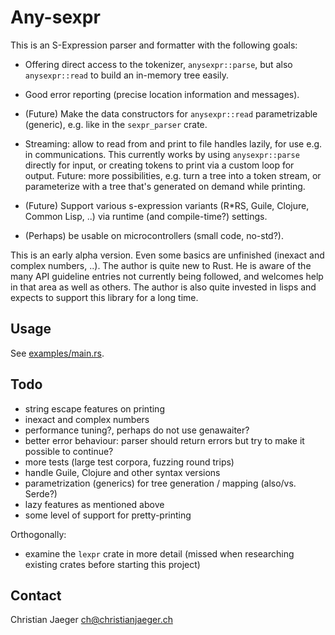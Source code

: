 # Any-sexpr

This is an S-Expression parser and formatter with the following goals:

* Offering direct access to the tokenizer, `anysexpr::parse`, but also
  `anysexpr::read` to build an in-memory tree easily.

* Good error reporting (precise location information and
  messages).

* (Future) Make the data constructors for `anysexpr::read`
  parametrizable (generic), e.g. like in the `sexpr_parser` crate.

* Streaming: allow to read from and print to file handles lazily, for
  use e.g. in communications. This currently works by using
  `anysexpr::parse` directly for input, or creating tokens to print
  via a custom loop for output. Future: more possibilities, e.g. turn
  a tree into a token stream, or parameterize with a tree that's
  generated on demand while printing.

* (Future) Support various s-expression variants (R*RS, Guile, Clojure,
  Common Lisp, ..) via runtime (and compile-time?) settings.

* (Perhaps) be usable on microcontrollers (small code, no-std?).

This is an early alpha version. Even some basics are unfinished
(inexact and complex numbers, ..).
The author is quite new to Rust. He is aware of the many API
guideline entries not currently being followed, and welcomes help in
that area as well as others. The author is also quite invested in
lisps and expects to support this library for a long time.

## Usage

See [examples/main.rs](examples/main.rs).

## Todo

* string escape features on printing
* inexact and complex numbers
* performance tuning?, perhaps do not use genawaiter?
* better error behaviour: parser should return errors but try to make
  it possible to continue?
* more tests (large test corpora, fuzzing round trips)
* handle Guile, Clojure and other syntax versions
* parametrization (generics) for tree generation / mapping (also/vs. Serde?)
* lazy features as mentioned above
* some level of support for pretty-printing

Orthogonally:

* examine the `lexpr` crate in more detail (missed when researching
  existing crates before starting this project)

## Contact

Christian Jaeger <ch@christianjaeger.ch>

